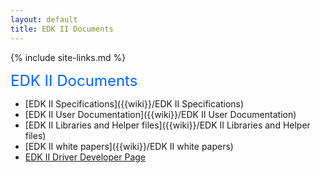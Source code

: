 ```yaml
---
layout: default
title: EDK II Documents
---
```

{% include site-links.md %}

<MTMarkdownOptions output='html4'>
<font color="#0066FF" size="5">
EDK II Documents
</font>
</MTMarkdownOptions>

* [EDK II Specifications]({{wiki}}/EDK II Specifications) <BR>
* [EDK II User Documentation]({{wiki}}/EDK II User Documentation)<BR>
* [EDK II Libraries and Helper files]({{wiki}}/EDK II Libraries and Helper files)<BR>
* [EDK II white papers]({{wiki}}/EDK II white papers)<BR>
* [EDK II Driver Developer Page]({{wiki}}/Driver-Developer)<BR>

